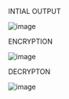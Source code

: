 INTIAL OUTPUT

![image](https://github.com/user-attachments/assets/26e19473-562c-4312-8531-8b8dff010a9a)

ENCRYPTION

![image](https://github.com/user-attachments/assets/e1a2065f-f93a-41f9-bc6d-0efe85084791)

DECRYPTON

![image](https://github.com/user-attachments/assets/d814d978-20ce-4de9-ac9e-ee4790fe6350)
